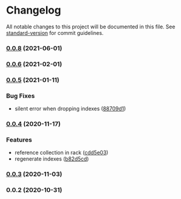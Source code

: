 # Changelog

All notable changes to this project will be documented in this file. See [standard-version](https://github.com/conventional-changelog/standard-version) for commit guidelines.

### [0.0.8](https://github.com/devtin/duck-storage-mongodb/compare/v0.0.6...v0.0.8) (2021-06-01)

### [0.0.6](https://github.com/devtin/duck-storage-mongodb/compare/v0.0.5...v0.0.6) (2021-02-01)

### [0.0.5](https://github.com/devtin/duck-storage-mongodb/compare/v0.0.4...v0.0.5) (2021-01-11)


### Bug Fixes

* silent error when dropping indexes ([88709d1](https://github.com/devtin/duck-storage-mongodb/commit/88709d11cafee89b50d589cf775e8522525e2b52))

### [0.0.4](https://github.com/devtin/duck-storage-mongodb/compare/v0.0.3...v0.0.4) (2020-11-17)


### Features

* reference collection in rack ([cdd5e03](https://github.com/devtin/duck-storage-mongodb/commit/cdd5e0369544bb3f741f51dada8fd8857b890e6d))
* regenerate indexes ([b82d5cd](https://github.com/devtin/duck-storage-mongodb/commit/b82d5cd1c37d57f5367e3116199987ec35cbb767))

### [0.0.3](https://github.com/devtin/duck-storage-mongodb/compare/v0.0.2...v0.0.3) (2020-11-03)

### 0.0.2 (2020-10-31)
